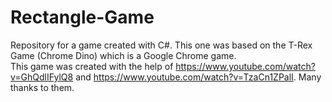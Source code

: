 # Rectangle-Game
Repository for a game created with C#. This one was based on the T-Rex Game (Chrome Dino) which is a Google Chrome game. <br/>
This game was created with the help of https://www.youtube.com/watch?v=GhQdlIFylQ8 and https://www.youtube.com/watch?v=TzaCn1ZPalI. Many thanks to them.
